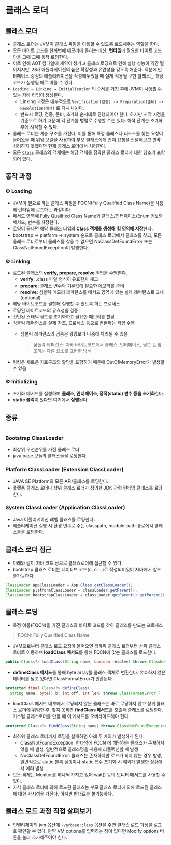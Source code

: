 # 클래스 로더

## 클래스 로더

* 클래스 로더는 JVM이 클래스 파일을 이용할 수 있도록 로드해주는 역할을 한다.
* 모든 바이트 코드를 한꺼번에 메모리에 올리는 대신, **런타임**에 필요한 바이트 코드만을 그때 그때 동적 로딩한다.
* 이로 인해 AOT 컴파일에 제약이 생기고 클래스 로딩으로 인해 실행 성능이 약간 떨어지지만, 자바 애플리케이션의 높은 확장성과 유연성을 갖도록 해준다. 덕분에 인터페이스 중심의 애플리케이션을 작성해두었을 때 실제 적용될 구현 클래스는 해당 코드가 실행될 때로 미룰 수 있다.&#x20;
* `Loading → Linking → Initialization` 의 순서를 거친 후에 JVM이 사용할 수 있는 자바 타입이 생성된다.
  * Linking 과정은 내부적으로 `Verification(검증) -> Preparation(준비) -> Resolution(해석)` 로 다시 나뉜다.
  * 반드시 로딩, 검증, 준비, 초기화 순서대로 진행되어야 한다. 하지만 시작 시점을 기준으로 하기 때문에 각 단계를 병렬로 수행할 수는 있다. 해석 단계는 초기화 후에 시작할 수 있다.&#x20;
* 클래스 로더는 계층 구조를 가진다. 이를 통해 특정 클래스나 리소스를 찾는 요청이 들어왔을 때 위임 모델을 사용하여 부모 클래스에게 먼저 요청을 전달해보고 만약 처리하지 못했다면 현재 클래스 로더에서 처리한다.
* 모든 [`Class`](https://cr.openjdk.org/~mr/jigsaw/spec/api/java/lang/Class.html) 클래스의 객체에는 해당 객체를 정의한 클래스 로더에 대한 참조가 포함되어 있다.

## 동작 과정

### ⚙️ Loading&#x20;

* JVM이 필요로 하는 클래스 파일을 FQCN(Fully Qualified Class Name)을 사용해 런타임에 로드하는 과정이다.
* 메서드 영역에 Fully Qualified Class Name와 클래스/인터페이스/Enum 정보와 메서드, 변수를 저장한다.
* 로딩이 끝나면 해당 클래스 타입의 **Class 객체를 생성해** **힙 영역에 저장**한다.
* bootstrap -> platform -> system 순으로 클래스 로더에서 클래스를 찾고, 모든 클래스 로더로부터 클래스를 찾을 수 없으면 NoClassDefFoundError 또는 ClassNotFoundException이 발생한다.

### ⚙️ Linking

* 로드된 클래스의 **verify, prepare, resolve** 작업을 수행한다.
  * **verify**: .class 파일 형식이 유효한지 체크
  * **prepare**: 클래스 변수와 기본값에 필요한 메모리를 준비
  * **resolve**: 심볼릭 메모리 레퍼런스를 메서드 영역에 있는 실제 레퍼런스로 교체 (optional)
* 해당 바이트코드를 결합해 실행할 수 있도록 하는 프로세스
* 로딩된 바이트코드의 유효성을 검증
* 선언된 스태틱 필드를 초기화하고 필요한 메모리를 할당
* 심볼릭 레퍼런스를 실제 참조, 프로세스 등으로 변환하는 작업 수행
  *   심볼릭 레퍼런스의 검증은 링킹보다 나중에 처리될 수 있음

      > 심폴릭 레퍼런스: 자바 바이트코드에서 클래스, 인터페이스, 필드 등 참조하는 다른 요소를 표현한 방식
* 링킹은 새로운 자료구조의 할당을 포함하기 때문에 OutOfMemoryError가 발생할 수 있음

### ⚙️ Initializing

* 초기화 메서드를 실행하며 **클래스, 인터페이스, 정적(static) 변수 등을 초기화**한다.
* **static 블럭**이 있다면 여기에서 **실행**된다.

## 종류

<figure><img src="../../../.gitbook/assets/image (8) (1) (1) (1) (1).png" alt=""><figcaption></figcaption></figure>

### Bootstrap ClassLoader

* 최상위 우선순위를 가진 클래스 로더
* java.base 모듈의 클래스들을 로딩한다.

### Platform ClassLoader (Extension ClassLoader)

* JAVA SE Platform의 모든 API/클래스를 로딩한다.
* 플랫폼 클래스 로더나 상위 클래스 로더가 정의한 JDK 관련 런타임 클래스를 로딩한다.

### System ClassLoader (Application ClassLoader)

* Java 어플리케이션 레벨 클래스를 로딩한다.
* 애플리케이션 실행 시 환경 변수로 주는 classpath, module-path 경로에서 클래스들을 로딩한다.

## 클래스 로더 접근

* 아래와 같이 자바 코드 상으로 클래스로더에 접근할 수 있다.
* bootstrap 클래스 로더는 네이티브 코드(c, c++)로 작성되어있어 자바에서 참조 불가능하다.

```java
ClassLoader appClassLoader = App.Class.getClassLoader();
ClassLoader platformClassLoader = classLoader.getParent();
ClassLoader bootstrapClassLoader = classLoader.getParent().getParent(); //null
```

## 클래스 로딩

* 특정 이름(FQCN)을 가진 클래스의 바이트 코드를 찾아 클래스를 만드는 프로세스

> FQCN: Fully Qualified Class Name

* JVM으로부터 클래스 로드 요청이 들어오면 최하위 클래스 로더부터 상위 클래스 로더로 이동하며 **loadClass 메서드**를 통해 FQCN에 맞는 클래스를 로드한다.

```java
public Class<?> loadClass(String name, boolean resolve) throws ClassNotFoundException {
```

* **defineClass 메서드**를 통해 byte array를 클래스 객체로 변환한다. 유효하지 않은 데이터를 담고 있다면 ClassFormatError가 반환된다.

```java
protected final Class<?> defineClass(
  String name, byte[] b, int off, int len) throws ClassFormatError {
```

* loadClass 메서드 내부에서 로딩되지 않은 클래스는 바로 로딩하지 않고 상위 클래스 로더에 위임한 후, 찾지 못하면 **findClass 메서드**를 호출해 클래스를 로딩한다. 커스텀 클래스로더를 만들 때 이 메서드를 오버라이드해야 한다.

```java
protected Class<?> findClass(String name) throws ClassNotFoundException {
```

* 최하위 클래스 로더까지 로딩을 실패하면 아래 두 예외가 발생하게 된다.
  * ClassNotFoundException: 런타임에 FQCN 에 해당하는 클래스가 존재하지 않을 때 발생, 일반적으로 클래스명을 사용해 리플렉션할 때 발생
  * NoClassDefFoundError: 클래스는 존재하지만 로드가 되지 않는 경우 발생, 일반적으로 static 블록 실행이나 static 변수 초기화 시 예외가 발생한 상황에서 에러 발생
* 모든 객체는 Monitor를 하나씩 가지고 있어 wait() 등의 모니터 메서드를 사용할 수 있다.
* 자식 클래스 로더에 의해 로드된 클래스는 부모 클래스 로더에 의해 로드된 클래스에 대한 가시성을 가진다. 하지만 반대로는 불가능하다.

## 클래스 로드 과정 직접 살펴보기

* 인텔리제이의 jvm 옵션에 `-verbose:class` 옵션을 주면 클래스 로드 과정을 로그로 확인할 수 있다. 만약 VM options를 입력하는 창이 없다면 Modify options 버튼을 눌러 추가해주어야 한다.

<figure><img src="../../../.gitbook/assets/image (131).png" alt=""><figcaption></figcaption></figure>

<figure><img src="../../../.gitbook/assets/image (132).png" alt=""><figcaption></figcaption></figure>
